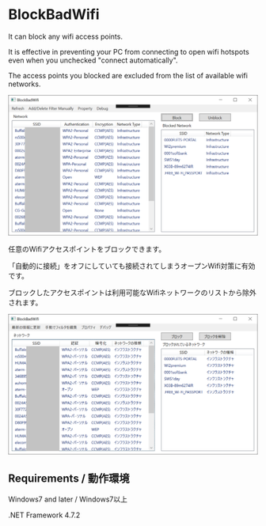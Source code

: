 # BlockBadWifi
It can block any wifi access points.

It is effective in preventing your PC from connecting to open wifi hotspots even when you unchecked "connect automatically".

The access points you blocked are excluded from the list of available wifi networks.

![ScreenShot](sc-eng.png)

任意のWifiアクセスポイントをブロックできます。

「自動的に接続」をオフにしていても接続されてしまうオープンWifi対策に有効です。

ブロックしたアクセスポイントは利用可能なWifiネットワークのリストから除外されます。

![ScreenShot](sc-jp.png)

## Requirements / 動作環境
Windows7 and later / Windows7以上

.NET Framework 4.7.2
